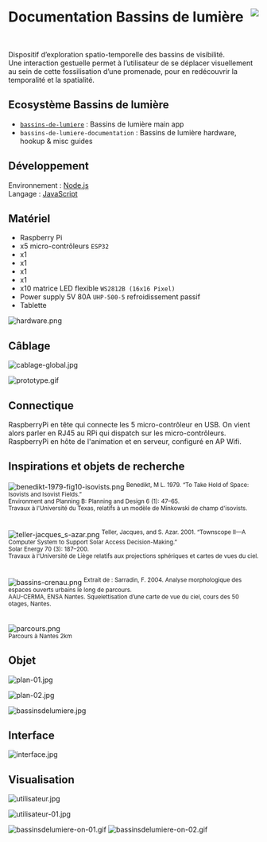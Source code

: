 # Documentation Bassins de lumière [<img src="https://github.com/chevalvert.png?size=100" align="right">](http://chevalvert.fr/)

<br>

Dispositif d’exploration spatio-temporelle des bassins de visibilité.  
Une interaction gestuelle permet à l’utilisateur de se déplacer visuellement au sein de cette fossilisation d’une promenade, pour en redécouvrir la temporalité et la spatialité.

## Ecosystème Bassins de lumière
- [`bassins-de-lumiere`](https://github.com/chevalvert/bassins-de-lumiere) : Bassins de lumière main app
- `bassins-de-lumiere-documentation` : Bassins de lumière hardware, hookup & misc guides

## Développement
Environnement : [Node.js](https://nodejs.org/en/)  
Langage : [JavaScript](https://developer.mozilla.org/en-US/docs/Web/JavaScript)

## Matériel
- Raspberry Pi
- x5 micro-contrôleurs `ESP32`
- x1 ` `
- x1 ` `
- x1 ` `
- x1 ` `
- x10 matrice LED flexible `WS2812B (16x16 Pixel)`  
- Power supply 5V 80A `UHP-500-5` refroidissement passif
- Tablette

![hardware.png](images/hardware.png)   

## Câblage
![cablage-global.jpg](images/cablage-global.jpg)   

![prototype.gif](images/prototype.gif)  

## Connectique
RaspberryPi en tête qui connecte les 5 micro-contrôleur en USB. On vient alors parler en RJ45 au RPi qui dispatch sur les micro-contrôleurs. RaspberryPi en hôte de l'animation et en serveur, configuré en AP Wifi.

## Inspirations et objets de recherche
![benedikt-1979-fig10-isovists.png](images/benedikt-1979-fig10-isovists.png) 
<sup>
Benedikt, M L. 1979. “To Take Hold of Space: Isovists and Isovist Fields.”  
Environment and Planning B: Planning and Design 6 (1): 47–65.  
Travaux à l'Université du Texas, relatifs à un modèle de Minkowski de champ d'isovists.
</sup>  
<br>
<br>
![teller-jacques_s-azar.png](images/teller-jacques_s-azar.png) 
<sup>
Teller, Jacques, and S. Azar. 2001. “Townscope II—A Computer System to Support Solar Access Decision-Making.”  
Solar Energy 70 (3): 187–200.  
Travaux à l'Université de Liège relatifs aux projections sphériques et cartes de vues du
ciel.
</sup>  
<br>
<br>
![bassins-crenau.png](images/bassins-crenau.png) 
<sup>
Extrait de : Sarradin, F. 2004. Analyse morphologique des espaces ouverts urbains le long de parcours.  
AAU-CERMA, ENSA Nantes.
Squelettisation d’une carte de vue du ciel, cours des 50 otages, Nantes.
</sup>  
<br>
<br>
![parcours.png](images/parcours.png)  
<sup>Parcours à Nantes 2km</sup>

## Objet
![plan-01.jpg](images/plan-01.jpg)  

![plan-02.jpg](images/plan-02.jpg)  

![bassinsdelumiere.jpg](images/bassinsdelumiere.jpg)

## Interface
![interface.jpg](images/interface.jpg)  

## Visualisation
![utilisateur.jpg](images/utilisateur.jpg)   

![utilisateur-01.jpg](images/utilisateur-01.jpg)

![bassinsdelumiere-on-01.gif](images/bassinsdelumiere-on-01.gif) ![bassinsdelumiere-on-02.gif](images/bassinsdelumiere-on-02.gif)



